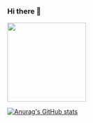 ### Hi there 👋

<!--
**Zer0-Zer0/Zer0-Zer0** is a ✨ _special_ ✨ repository because its `README.md` (this file) appears on your GitHub profile.

Here are some ideas to get you started:

- 🔭 I’m currently working on ...
- 🌱 I’m currently learning ...
- 👯 I’m looking to collaborate on ...
- 🤔 I’m looking for help with ...
- 💬 Ask me about ...
- 📫 How to reach me: ...
- 😄 Pronouns: ...
- ⚡ Fun fact: ...
-->
<img height="180em" src="https://github-readme-stats.vercel.app/api/top-langs/?username=Zer0-Zer0&layout=compact&langs_count=7&theme=buefy"/>

[![Anurag's GitHub stats](https://github-readme-stats.vercel.app/api?username=Zer0-Zer0)](https://github.com/anuraghazra/github-readme-stats)
